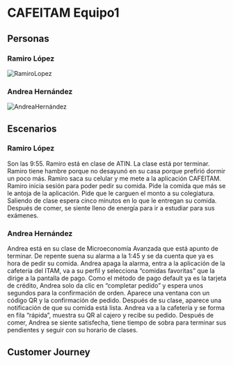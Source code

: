# CAFEITAM Equipo1

## Personas
### Ramiro López
![RamiroLopez ](https://user-images.githubusercontent.com/47927104/161279276-97546653-7188-4c6f-9fcf-baffdb706106.png)
### Andrea Hernández
![AndreaHernández](https://user-images.githubusercontent.com/69361149/161280762-bf74cf20-e13e-48ea-aa13-87456e270052.png)

## Escenarios
### Ramiro López
Son las 9:55. Ramiro está en clase de ATIN. La clase está por terminar. Ramiro tiene hambre porque no desayunó en su casa porque prefirió dormir un poco más. Ramiro saca su celular y me mete a la aplicación CAFEITAM. Ramiro inicia sesión para poder pedir su comida. Pide la comida que más se le antoja de la aplicación. Pide que le carguen el monto a su colegiatura. Saliendo de clase espera cinco minutos en lo que le entregan su comida. Después de comer, se siente lleno de energía para ir a estudiar para sus exámenes.   
### Andrea Hernández
Andrea está en su clase de Microeconomía Avanzada que está apunto de terminar. De repente suena su alarma a la 1:45 y se da cuenta que ya es hora de pedir su comida. Andrea apaga la alarma, entra a la aplicación de la cafetería del ITAM, va a su perfil y selecciona “comidas favoritas” que la dirige a la pantalla de pago. Como el método de pago default ya es la tarjeta de crédito, Andrea solo da clic en “completar pedido” y espera unos segundos para la confirmación de orden. Aparece una ventana con un código QR y la confirmación de pedido. Después de su clase, aparece una notificación de que su comida está lista. Andrea va a la cafetería y se forma en fila “rápida”, muestra su QR al cajero y recibe su pedido. Después de comer, Andrea se siente satisfecha, tiene tiempo de sobra para terminar sus pendientes y seguir con su horario de clases.

## Customer Journey
